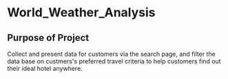 # World_Weather_Analysis

## Purpose of Project
Collect and present data for customers via the search page, and filter the data base on custmers's preferred travel criteria to help customers find out their ideal hotel anywhere.
